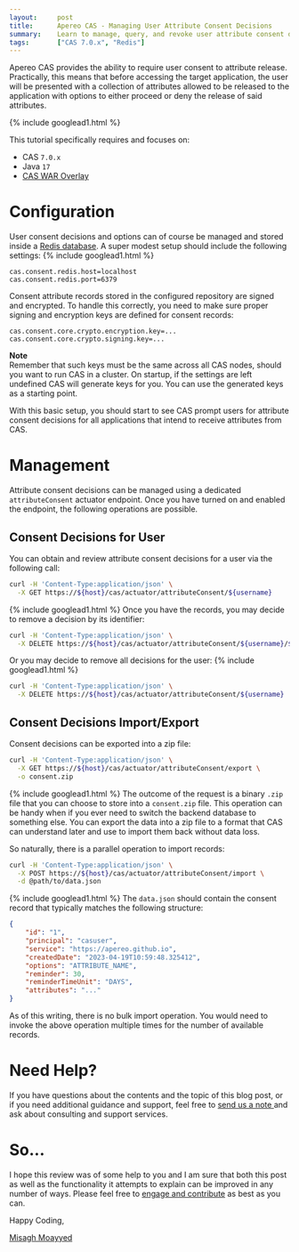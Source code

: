 ```yaml
---
layout:     post
title:      Apereo CAS - Managing User Attribute Consent Decisions
summary:    Learn to manage, query, and revoke user attribute consent decisions via dedicated REST APIs.
tags:       ["CAS 7.0.x", "Redis"]
---
```


Apereo CAS provides the ability to require user consent to attribute release. Practically, this means that before accessing the target application, the user will be presented with a collection of attributes allowed to be released to the application with options to either proceed or deny the release of said attributes.

{% include googlead1.html %}

This tutorial specifically requires and focuses on:

- CAS `7.0.x`
- Java `17`
- [CAS WAR Overlay](https://github.com/apereo/cas-overlay-template)

# Configuration

User consent decisions and options can of course be managed and stored inside a [Redis database](https://apereo.github.io/cas/development/integration/Attribute-Release-Consent-Storage-Redis.html). A super modest setup should include the following settings:
{% include googlead1.html %}
```properties
cas.consent.redis.host=localhost
cas.consent.redis.port=6379
```

Consent attribute records stored in the configured repository are signed and encrypted. To handle this correctly, you need to make sure proper signing and encryption keys are defined for consent records:

```properties
cas.consent.core.crypto.encryption.key=...
cas.consent.core.crypto.signing.key=...
```

<div class="alert alert-info">
  <strong>Note</strong><br/>Remember that such keys must be the same across all CAS nodes, should you want to run CAS in a cluster. On startup, if the settings are left undefined CAS will generate keys for you. You can use the generated keys as a starting point.
</div>

With this basic setup, you should start to see CAS prompt users for attribute consent decisions for all applications that intend to receive attributes from CAS.

# Management

Attribute consent decisions can be managed using a dedicated `attributeConsent` actuator endpoint. Once you have turned on and enabled the endpoint, the following operations are possible.

## Consent Decisions for User

You can obtain and review attribute consent decisions for a user via the following call:

```bash
curl -H 'Content-Type:application/json' \
  -X GET https://${host}/cas/actuator/attributeConsent/${username}
```
{% include googlead1.html %}
Once you have the records, you may decide to remove a decision by its identifier:

```bash
curl -H 'Content-Type:application/json' \
  -X DELETE https://${host}/cas/actuator/attributeConsent/${username}/${id}
```

Or you may decide to remove all decisions for the user:
{% include googlead1.html %}
```bash
curl -H 'Content-Type:application/json' \
  -X DELETE https://${host}/cas/actuator/attributeConsent/${username}
```

## Consent Decisions Import/Export

Consent decisions can be exported into a zip file:

```bash
curl -H 'Content-Type:application/json' \
  -X GET https://${host}/cas/actuator/attributeConsent/export \
  -o consent.zip
```
{% include googlead1.html %}
The outcome of the request is a binary `.zip` file that you can choose to store into a `consent.zip` file. This operation can be handy when if you ever need to switch the backend database to something else. You can export the data into a zip file to a format that CAS can understand later and use to import them back without data loss.

So naturally, there is a parallel operation to import records:

```bash
curl -H 'Content-Type:application/json' \
  -X POST https://${host}/cas/actuator/attributeConsent/import \
  -d @path/to/data.json
```
{% include googlead1.html %}
The `data.json` should contain the consent record that typically matches the following structure:

```json
{
    "id": "1",
    "principal": "casuser",
    "service": "https://apereo.github.io",
    "createdDate": "2023-04-19T10:59:48.325412",
    "options": "ATTRIBUTE_NAME",
    "reminder": 30,
    "reminderTimeUnit": "DAYS",
    "attributes": "..."
}
```

As of this writing, there is no bulk import operation. You would need to invoke the above operation multiple times for the number of available records.

# Need Help?

If you have questions about the contents and the topic of this blog post, or if you need additional guidance and support, feel free to [send us a note ](/#contact-section-header) and ask about consulting and support services.

# So...

I hope this review was of some help to you and I am sure that both this post as well as the functionality it attempts to explain can be improved in any number of ways. Please feel free to [engage and contribute][contribguide] as best as you can.

Happy Coding,

[Misagh Moayyed](https://fawnoos.com)

[contribguide]: https://apereo.github.io/cas/developer/Contributor-Guidelines.html